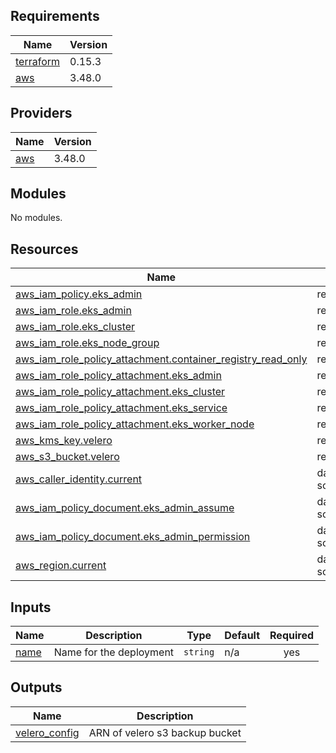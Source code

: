## Requirements

| Name | Version |
|------|---------|
| <a name="requirement_terraform"></a> [terraform](#requirement\_terraform) | 0.15.3 |
| <a name="requirement_aws"></a> [aws](#requirement\_aws) | 3.48.0 |

## Providers

| Name | Version |
|------|---------|
| <a name="provider_aws"></a> [aws](#provider\_aws) | 3.48.0 |

## Modules

No modules.

## Resources

| Name | Type |
|------|------|
| [aws_iam_policy.eks_admin](https://registry.terraform.io/providers/hashicorp/aws/3.48.0/docs/resources/iam_policy) | resource |
| [aws_iam_role.eks_admin](https://registry.terraform.io/providers/hashicorp/aws/3.48.0/docs/resources/iam_role) | resource |
| [aws_iam_role.eks_cluster](https://registry.terraform.io/providers/hashicorp/aws/3.48.0/docs/resources/iam_role) | resource |
| [aws_iam_role.eks_node_group](https://registry.terraform.io/providers/hashicorp/aws/3.48.0/docs/resources/iam_role) | resource |
| [aws_iam_role_policy_attachment.container_registry_read_only](https://registry.terraform.io/providers/hashicorp/aws/3.48.0/docs/resources/iam_role_policy_attachment) | resource |
| [aws_iam_role_policy_attachment.eks_admin](https://registry.terraform.io/providers/hashicorp/aws/3.48.0/docs/resources/iam_role_policy_attachment) | resource |
| [aws_iam_role_policy_attachment.eks_cluster](https://registry.terraform.io/providers/hashicorp/aws/3.48.0/docs/resources/iam_role_policy_attachment) | resource |
| [aws_iam_role_policy_attachment.eks_service](https://registry.terraform.io/providers/hashicorp/aws/3.48.0/docs/resources/iam_role_policy_attachment) | resource |
| [aws_iam_role_policy_attachment.eks_worker_node](https://registry.terraform.io/providers/hashicorp/aws/3.48.0/docs/resources/iam_role_policy_attachment) | resource |
| [aws_kms_key.velero](https://registry.terraform.io/providers/hashicorp/aws/3.48.0/docs/resources/kms_key) | resource |
| [aws_s3_bucket.velero](https://registry.terraform.io/providers/hashicorp/aws/3.48.0/docs/resources/s3_bucket) | resource |
| [aws_caller_identity.current](https://registry.terraform.io/providers/hashicorp/aws/3.48.0/docs/data-sources/caller_identity) | data source |
| [aws_iam_policy_document.eks_admin_assume](https://registry.terraform.io/providers/hashicorp/aws/3.48.0/docs/data-sources/iam_policy_document) | data source |
| [aws_iam_policy_document.eks_admin_permission](https://registry.terraform.io/providers/hashicorp/aws/3.48.0/docs/data-sources/iam_policy_document) | data source |
| [aws_region.current](https://registry.terraform.io/providers/hashicorp/aws/3.48.0/docs/data-sources/region) | data source |

## Inputs

| Name | Description | Type | Default | Required |
|------|-------------|------|---------|:--------:|
| <a name="input_name"></a> [name](#input\_name) | Name for the deployment | `string` | n/a | yes |

## Outputs

| Name | Description |
|------|-------------|
| <a name="output_velero_config"></a> [velero\_config](#output\_velero\_config) | ARN of velero s3 backup bucket |
